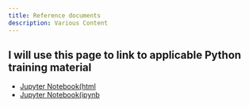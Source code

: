 ```yaml
---
title: Reference documents
description: Various Content
---
```


##  I will use this page to link to applicable Python training material
 - [Jupyter Notebook(html](Jupyter1.html)
 - [Jupyter Notebook(ipynb](Jupyter1.ipynb)

